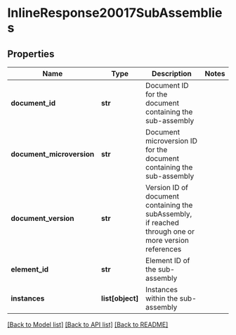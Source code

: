 # InlineResponse20017SubAssemblies

## Properties
Name | Type | Description | Notes
------------ | ------------- | ------------- | -------------
**document_id** | **str** | Document ID for the document containing the             sub-assembly | 
**document_microversion** | **str** | Document microversion ID for the document             containing the sub-assembly | 
**document_version** | **str** | Version ID of document containing the             subAssembly, if reached through one or more version references | 
**element_id** | **str** | Element ID of the sub-assembly | 
**instances** | **list[object]** | Instances within the sub-assembly | 

[[Back to Model list]](../README.md#documentation-for-models) [[Back to API list]](../README.md#documentation-for-api-endpoints) [[Back to README]](../README.md)



